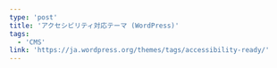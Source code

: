 ```yaml
---
type: 'post'
title: 'アクセシビリティ対応テーマ (WordPress)'
tags:
  - 'CMS'
link: 'https://ja.wordpress.org/themes/tags/accessibility-ready/'
---
```


